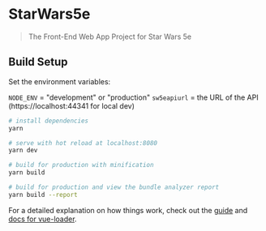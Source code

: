 # StarWars5e

> The Front-End Web App Project for Star Wars 5e

## Build Setup

Set the environment variables:

`NODE_ENV` = "development" or "production"
`sw5eapiurl` = the URL of the API (https://localhost:44341 for local dev)

``` bash
# install dependencies
yarn

# serve with hot reload at localhost:8080
yarn dev

# build for production with minification
yarn build

# build for production and view the bundle analyzer report
yarn build --report
```

For a detailed explanation on how things work, check out the [guide](http://vuejs-templates.github.io/webpack/) and [docs for vue-loader](http://vuejs.github.io/vue-loader).
